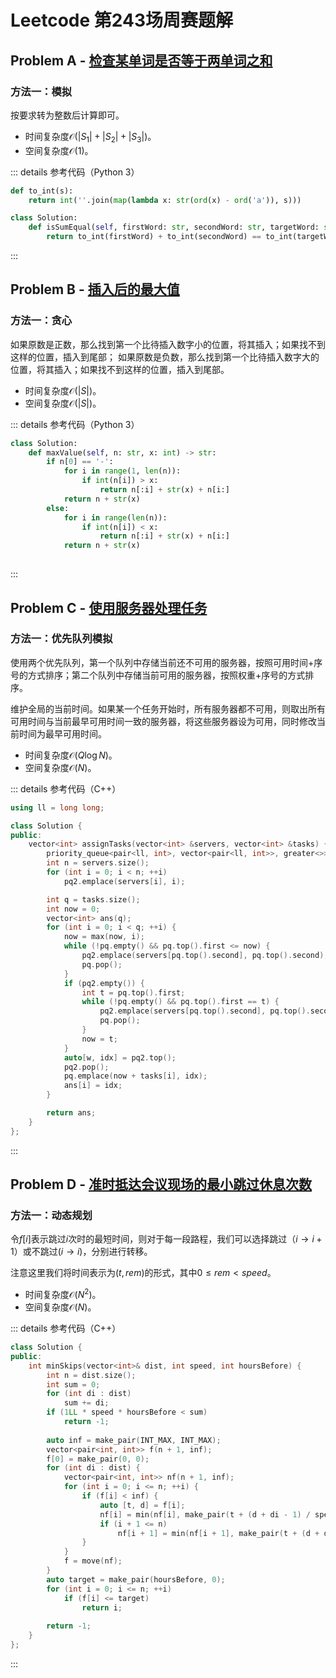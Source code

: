 # Leetcode 第243场周赛题解

## Problem A - [检查某单词是否等于两单词之和](https://leetcode.cn/problems/check-if-word-equals-summation-of-two-words/)

### 方法一：模拟

按要求转为整数后计算即可。

- 时间复杂度$\mathcal{O}(|S_1|+|S_2|+|S_3|)$。
- 空间复杂度$\mathcal{O}(1)$。

::: details 参考代码（Python 3）

```python
def to_int(s):
    return int(''.join(map(lambda x: str(ord(x) - ord('a')), s)))

class Solution:
    def isSumEqual(self, firstWord: str, secondWord: str, targetWord: str) -> bool:
        return to_int(firstWord) + to_int(secondWord) == to_int(targetWord)
```

:::

## Problem B - [插入后的最大值](https://leetcode.cn/problems/maximum-value-after-insertion/)

### 方法一：贪心

如果原数是正数，那么找到第一个比待插入数字小的位置，将其插入；如果找不到这样的位置，插入到尾部；
如果原数是负数，那么找到第一个比待插入数字大的位置，将其插入；如果找不到这样的位置，插入到尾部。

- 时间复杂度$\mathcal{O}(|S|)$。
- 空间复杂度$\mathcal{O}(|S|)$。

::: details 参考代码（Python 3）

```python
class Solution:
    def maxValue(self, n: str, x: int) -> str:
        if n[0] == '-':
            for i in range(1, len(n)):
                if int(n[i]) > x:
                    return n[:i] + str(x) + n[i:]
            return n + str(x)
        else:
            for i in range(len(n)):
                if int(n[i]) < x:
                    return n[:i] + str(x) + n[i:]
            return n + str(x)
            
```

:::

## Problem C - [使用服务器处理任务](https://leetcode.cn/problems/process-tasks-using-servers/)

### 方法一：优先队列模拟

使用两个优先队列，第一个队列中存储当前还不可用的服务器，按照可用时间+序号的方式排序；第二个队列中存储当前可用的服务器，按照权重+序号的方式排序。

维护全局的当前时间。如果某一个任务开始时，所有服务器都不可用，则取出所有可用时间与当前最早可用时间一致的服务器，将这些服务器设为可用，同时修改当前时间为最早可用时间。

- 时间复杂度$\mathcal{O}(Q\log N)$。
- 空间复杂度$\mathcal{O}(N)$。

::: details 参考代码（C++）

```cpp
using ll = long long;

class Solution {
public:
    vector<int> assignTasks(vector<int> &servers, vector<int> &tasks) {
        priority_queue<pair<ll, int>, vector<pair<ll, int>>, greater<>> pq, pq2;
        int n = servers.size();
        for (int i = 0; i < n; ++i)
            pq2.emplace(servers[i], i);

        int q = tasks.size();
        int now = 0;
        vector<int> ans(q);
        for (int i = 0; i < q; ++i) {
            now = max(now, i);
            while (!pq.empty() && pq.top().first <= now) {
                pq2.emplace(servers[pq.top().second], pq.top().second);
                pq.pop();
            }
            if (pq2.empty()) {
                int t = pq.top().first;
                while (!pq.empty() && pq.top().first == t) {
                    pq2.emplace(servers[pq.top().second], pq.top().second);
                    pq.pop();
                }
                now = t;
            }
            auto[w, idx] = pq2.top();
            pq2.pop();
            pq.emplace(now + tasks[i], idx);
            ans[i] = idx;
        }

        return ans;
    }
};
```

:::

## Problem D - [准时抵达会议现场的最小跳过休息次数](https://leetcode.cn/problems/minimum-skips-to-arrive-at-meeting-on-time/)

### 方法一：动态规划

令$f[i]$表示跳过$i$次时的最短时间，则对于每一段路程，我们可以选择跳过（$i\rightarrow i+1$）或不跳过$(i\rightarrow i)$，分别进行转移。

注意这里我们将时间表示为$(t,rem)$的形式，其中$0\le rem<speed$。

- 时间复杂度$\mathcal{O}(N^2)$。
- 空间复杂度$\mathcal{O}(N)$。

::: details 参考代码（C++）

```cpp
class Solution {
public:
    int minSkips(vector<int>& dist, int speed, int hoursBefore) {
        int n = dist.size();
        int sum = 0;
        for (int di : dist)
            sum += di;
        if (1LL * speed * hoursBefore < sum)
            return -1;
        
        auto inf = make_pair(INT_MAX, INT_MAX);
        vector<pair<int, int>> f(n + 1, inf);
        f[0] = make_pair(0, 0);
        for (int di : dist) {
            vector<pair<int, int>> nf(n + 1, inf);
            for (int i = 0; i <= n; ++i) {
                if (f[i] < inf) {
                    auto [t, d] = f[i];
                    nf[i] = min(nf[i], make_pair(t + (d + di - 1) / speed + 1, 0));
                    if (i + 1 <= n)
                        nf[i + 1] = min(nf[i + 1], make_pair(t + (d + di) / speed, (d + di) % speed));
                }
            }
            f = move(nf);
        }
        auto target = make_pair(hoursBefore, 0);
        for (int i = 0; i <= n; ++i)
            if (f[i] <= target)
                return i;
        
        return -1;
    }
};
```

:::

<Utterances />
